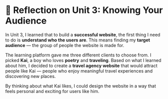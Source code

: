 # 🧭 Reflection on Unit 3: Knowing Your Audience

In Unit 3, I learned that to build a **successful website**, the first thing I need to do is **understand who the users are**. This means finding my **target audience** — the group of people the website is made for.

The learning platform gave me three different clients to choose from. I picked **Kai**, a boy who loves **poetry** and **traveling**. Based on what I learned about him, I decided to create a **travel agency website** that would attract people like Kai — people who enjoy meaningful travel experiences and discovering new places.

By thinking about what Kai likes, I could design the website in a way that feels personal and exciting for users like him.